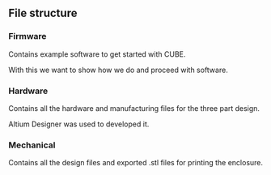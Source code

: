 ## File structure

### Firmware

Contains example software to get started with CUBE. 

With this we want to show how we do and proceed with software.

### Hardware

Contains all the hardware and manufacturing files for the three part design.

Altium Designer was used to developed it.

### Mechanical

Contains all the design files and exported .stl files for printing the enclosure. 

